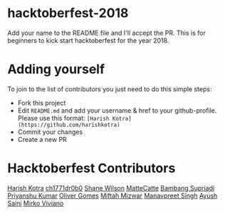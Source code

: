 # hacktoberfest-2018

Add your name to the README file and I'll accept the PR. This is for beginners to kick start hacktoberfest for the year 2018.

# Adding yourself

To join to the list of contributors you just need to do this simple steps:

- Fork this project
- Edit `README.md` and add your username & href to your github-profile. Please use this format:
  `[Harish Kotra](https://github.com/harishkotra)`
- Commit your changes
- Create a new PR

# Hacktoberfest Contributors

[Harish Kotra](https://github.com/harishkotra)
[ch1771dr0b0](https://github.com/ch1771dr0b0)
[Shane Wilson](https://github.com/mistyferocity43)
[MatteCatte](https://github.com/MatteCatte)
[Bambang Supriadi](https://github.com/bamsarts)
[Priyanshu Kumar](https://github.com/PRINCE-hacker)
[Oliver Gomes](https://github.com/oliver-gomes)
[Miftah Mizwar](https://github.com/mizwardomlank)
[Manavpreet Singh](https://github.com/ManavpreetSingh)
[Ayush Saini](https://github.com/asayushg)
[Mirko Viviano](https://github.com/mirkoviviano)